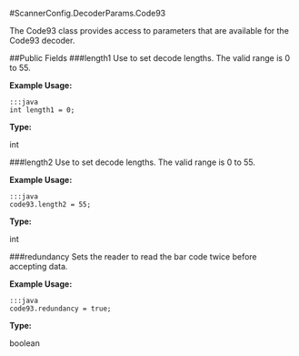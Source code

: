 #ScannerConfig.DecoderParams.Code93

The Code93 class provides access to parameters that are available for the Code93 decoder.

##Public Fields
###length1
Use to set decode lengths. The valid range is 0 to 55. 

**Example Usage:**

    :::java
    int length1 = 0;

**Type:**

int

###length2
Use to set decode lengths. The valid range is 0 to 55. 

**Example Usage:**

    :::java
    code93.length2 = 55;

**Type:**

int

###redundancy
Sets the reader to read the bar code twice before accepting data.

**Example Usage:**

    :::java
    code93.redundancy = true;

**Type:**

boolean
